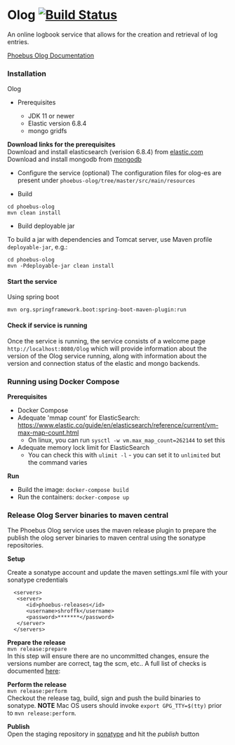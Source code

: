 # Olog   [![Build Status](https://travis-ci.org/Olog/olog-es.svg?branch=master)](https://travis-ci.org/Olog/olog-es)

An online logbook service that allows for the creation and retrieval of log entries.

[Phoebus Olog Documentation](https://olog.readthedocs.io/)

### Installation
Olog 

* Prerequisites

  * JDK 11 or newer
  * Elastic version 6.8.4
  * mongo gridfs


 **Download links for the prerequisites**   
 Download and install elasticsearch (verision 6.8.4) from [elastic.com](https://www.elastic.co/downloads/past-releases/elasticsearch-6-8-4)    
 Download and install mongodb from [mongodb](https://www.mongodb.com/download-center/community)    
  
  
* Configure the service (optional)
The configuration files for olog-es are present under `phoebus-olog/tree/master/src/main/resources` 


* Build 
```
cd phoebus-olog
mvn clean install
``` 

* Build deployable jar

To build a jar with dependencies and Tomcat server, use Maven profile `deployable-jar`, e.g.:
```
cd phoebus-olog
mvn -Pdeployable-jar clean install
```

#### Start the service  

Using spring boot  

```
mvn org.springframework.boot:spring-boot-maven-plugin:run
```

#### Check if service is running

Once the service is running, the service consists of a welcome page `http://localhost:8080/Olog` 
which will provide information about the version of the Olog service running,
along with information about the version and connection status of the elastic and mongo
backends.

### Running using Docker Compose

**Prerequisites**

* Docker Compose
* Adequate 'mmap count' for ElasticSearch: https://www.elastic.co/guide/en/elasticsearch/reference/current/vm-max-map-count.html
  * On linux, you can run `sysctl -w vm.max_map_count=262144` to set this
* Adequate memory lock limit for ElasticSearch
  * You can check this with `ulimit -l` - you can set it to `unlimited` but the command varies

**Run**

* Build the image: `docker-compose build`
* Run the containers: `docker-compose up`

### Release Olog Server binaries to maven central

The Phoebus Olog service uses the maven release plugin to prepare the publish the olog server binaries to maven central
using the sonatype repositories.

**Setup**

Create a sonatype account and update the maven settings.xml file with your sonatype credentials

```
  <servers>
   <server>
      <id>phoebus-releases</id>
      <username>shroffk</username>
      <password>*******</password>
   </server>
  </servers>
```

**Prepare the release**  
`mvn release:prepare`  
In this step will ensure there are no uncommitted changes, ensure the versions number are correct, tag the scm, etc..
A full list of checks is documented [here](https://maven.apache.org/maven-release/maven-release-plugin/examples/prepare-release.html):

**Perform the release**  
`mvn release:perform`  
Checkout the release tag, build, sign and push the build binaries to sonatype.
**NOTE** Mac OS users should invoke `export GPG_TTY=$(tty)` prior to `mvn release:perform`.

**Publish**  
Open the staging repository in [sonatype](https://s01.oss.sonatype.org/#stagingRepositories) and hit the *publish* button
